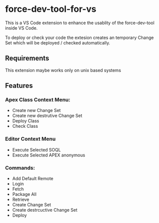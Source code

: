 # force-dev-tool-for-vs

This is a VS Code extension to enhance the usablity of the force-dev-tool inside VS Code.

To deploy or check your code the extesion creates an temporary Change Set which will be deployed / checked automatically.

## Requirements

This extension maybe works only on unix based systems

## Features

### Apex Class Context Menu:
- Create new Change Set 
- Create new destrutive Change Set
- Deploy Class
- Check Class

### Editor Context Menu
- Execute Selected SOQL
- Execute Selected APEX anonymous

### Commands:
- Add Default Remote
- Login
- Fetch
- Package All
- Retrieve
- Create Change Set
- Create destrcuctive Change Set
- Deploy

